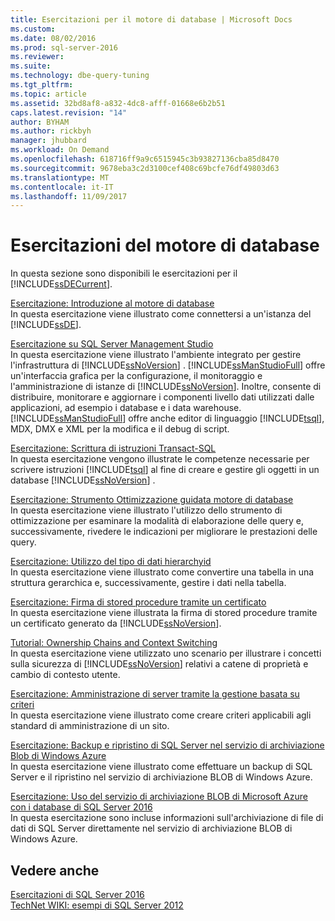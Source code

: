 ```yaml
---
title: Esercitazioni per il motore di database | Microsoft Docs
ms.custom: 
ms.date: 08/02/2016
ms.prod: sql-server-2016
ms.reviewer: 
ms.suite: 
ms.technology: dbe-query-tuning
ms.tgt_pltfrm: 
ms.topic: article
ms.assetid: 32bd8af8-a832-4dc8-afff-01668e6b2b51
caps.latest.revision: "14"
author: BYHAM
ms.author: rickbyh
manager: jhubbard
ms.workload: On Demand
ms.openlocfilehash: 618716ff9a9c6515945c3b93827136cba85d8470
ms.sourcegitcommit: 9678eba3c2d3100cef408c69bcfe76df49803d63
ms.translationtype: MT
ms.contentlocale: it-IT
ms.lasthandoff: 11/09/2017
---
```

# <a name="database-engine-tutorials"></a>Esercitazioni del motore di database
In questa sezione sono disponibili le esercitazioni per il [!INCLUDE[ssDECurrent](../includes/ssdecurrent-md.md)].  
  
[Esercitazione: Introduzione al motore di database](../relational-databases/tutorial-getting-started-with-the-database-engine.md)  
In questa esercitazione viene illustrato come connettersi a un'istanza del [!INCLUDE[ssDE](../includes/ssde-md.md)].  
  
[Esercitazione su SQL Server Management Studio](../tools/sql-server-management-studio/tutorial-sql-server-management-studio.md)  
In questa esercitazione viene illustrato l'ambiente integrato per gestire l'infrastruttura di [!INCLUDE[ssNoVersion](../includes/ssnoversion-md.md)] . [!INCLUDE[ssManStudioFull](../includes/ssmanstudiofull-md.md)] offre un'interfaccia grafica per la configurazione, il monitoraggio e l'amministrazione di istanze di [!INCLUDE[ssNoVersion](../includes/ssnoversion-md.md)]. Inoltre, consente di distribuire, monitorare e aggiornare i componenti livello dati utilizzati dalle applicazioni, ad esempio i database e i data warehouse. [!INCLUDE[ssManStudioFull](../includes/ssmanstudiofull-md.md)] offre anche editor di linguaggio [!INCLUDE[tsql](../includes/tsql-md.md)], MDX, DMX e XML per la modifica e il debug di script.  
  
[Esercitazione: Scrittura di istruzioni Transact-SQL](../t-sql/tutorial-writing-transact-sql-statements.md)  
In questa esercitazione vengono illustrate le competenze necessarie per scrivere istruzioni [!INCLUDE[tsql](../includes/tsql-md.md)] al fine di creare e gestire gli oggetti in un database [!INCLUDE[ssNoVersion](../includes/ssnoversion-md.md)] .  
  
[Esercitazione: Strumento Ottimizzazione guidata motore di database](../tools/dta/tutorial-database-engine-tuning-advisor.md)  
In questa esercitazione viene illustrato l'utilizzo dello strumento di ottimizzazione per esaminare la modalità di elaborazione delle query e, successivamente, rivedere le indicazioni per migliorare le prestazioni delle query.  
  
[Esercitazione: Utilizzo del tipo di dati hierarchyid](../relational-databases/tables/tutorial-using-the-hierarchyid-data-type.md)  
In questa esercitazione viene illustrato come convertire una tabella in una struttura gerarchica e, successivamente, gestire i dati nella tabella.  
  
[Esercitazione: Firma di stored procedure tramite un certificato](../relational-databases/tutorial-signing-stored-procedures-with-a-certificate.md)  
In questa esercitazione viene illustrata la firma di stored procedure tramite un certificato generato da [!INCLUDE[ssNoVersion](../includes/ssnoversion-md.md)].  
  
[Tutorial: Ownership Chains and Context Switching](../relational-databases/tutorial-ownership-chains-and-context-switching.md)  
In questa esercitazione viene utilizzato uno scenario per illustrare i concetti sulla sicurezza di [!INCLUDE[ssNoVersion](../includes/ssnoversion-md.md)] relativi a catene di proprietà e cambio di contesto utente.  
  
[Esercitazione: Amministrazione di server tramite la gestione basata su criteri](../relational-databases/policy-based-management/tutorial-administering-servers-by-using-policy-based-management.md)  
In questa esercitazione viene illustrato come creare criteri applicabili agli standard di amministrazione di un sito.  
  
[Esercitazione: Backup e ripristino di SQL Server nel servizio di archiviazione Blob di Windows Azure](~/relational-databases/tutorial-sql-server-backup-and-restore-to-azure-blob-storage-service.md)  
In questa esercitazione viene illustrato come effettuare un backup di SQL Server e il ripristino nel servizio di archiviazione BLOB di Windows Azure.  
  
[Esercitazione: Uso del servizio di archiviazione BLOB di Microsoft Azure con i database di SQL Server 2016 ](tutorial-use-azure-blob-storage-service-with-sql-server-2016.md)  
In questa esercitazione sono incluse informazioni sull'archiviazione di file di dati di SQL Server direttamente nel servizio di archiviazione BLOB di Windows Azure.  
  
## <a name="see-also"></a>Vedere anche  
[Esercitazioni di SQL Server 2016](../sql-server/tutorials-for-sql-server-2016.md)  
[TechNet WIKI: esempi di SQL Server 2012](http://go.microsoft.com/fwlink/?linkID=220734)  
  
  
  

